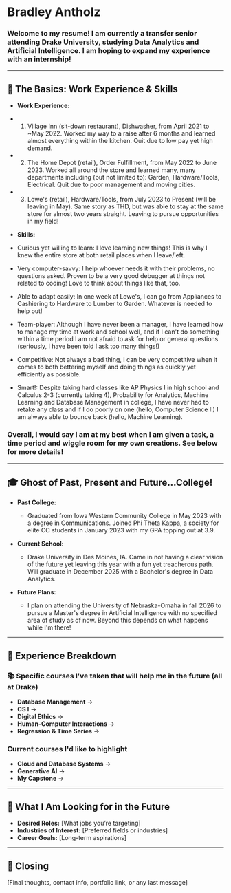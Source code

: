 # Bradley Antholz 
### Welcome to my resume! I am currently a transfer senior attending Drake University, studying Data Analytics and Artificial Intelligence. I am hoping to expand my experience with an internship!

---

## 📌 The Basics: Work Experience & Skills  
- **Work Experience:**
- 1. Village Inn (sit-down restaurant), Dishwasher, from April 2021 to ~May 2022. Worked my way to a raise after 6 months and learned almost everything within the kitchen. Quit due to low pay yet high demand.  
- 2. The Home Depot (retail), Order Fulfillment, from May 2022 to June 2023. Worked all around the store and learned many, many departments including (but not limited to): Garden, Hardware/Tools, Electrical. Quit due to poor management and moving cities.
- 3. Lowe's (retail), Hardware/Tools, from July 2023 to Present (will be leaving in May). Same story as THD, but was able to stay at the same store for almost two years straight. Leaving to pursue opportunities in my field!

- **Skills:** 
- Curious yet willing to learn: I love learning new things! This is why I knew the entire store at both retail places when I leave/left. 

- Very computer-savvy: I help whoever needs it with their problems, no questions asked. Proven to be a very good debugger at things not related to coding! Love to think about things like that, too. 

- Able to adapt easily: In one week at Lowe's, I can go from Appliances to Cashiering to Hardware to Lumber to Garden. Whatever is needed to help out!

- Team-player: Although I have never been a manager, I have learned how to manage my time at work and school well, and if I can't do something within a time period I am not afraid to ask for help or general questions (seriously, I have been told I ask too many things!)

- Competitive: Not always a bad thing, I can be very competitive when it comes to both bettering myself and doing things as quickly yet efficiently as possible. 

- Smart!: Despite taking hard classes like AP Physics I in high school and Calculus 2-3 (currently taking 4), Probability for Analytics, Machine Learning and Database Management in college, I have never had to retake any class and if I do poorly on one (hello, Computer Science II) I am always able to bounce back (hello, Machine Learning).

### Overall, I would say I am at my best when I am given a task, a time period and wiggle room for my own creations. See below for more details!
---

## 🎓 Ghost of Past, Present and Future...College! 
- **Past College:**
  * Graduated from Iowa Western Community College in May 2023 with a degree in Communications. Joined Phi Theta Kappa, a society for elite CC students in January 2023 with my GPA topping out at 3.9.

- **Current School:**
  * Drake University in Des Moines, IA. Came in not having a clear vision of the future yet leaving this year with a fun yet treacherous path. Will graduate in December 2025 with a Bachelor's degree in Data Analytics. 

- **Future Plans:**   
  * I plan on attending the University of Nebraska-Omaha in fall 2026 to pursue a Master's degree in Artificial Intelligence with no specified area of study as of now. Beyond this depends on what happens while I'm there!
---

## 💼 Experience Breakdown  
### 📚 Specific courses I've taken that will help me in the future (all at Drake)
  * **Database Management** → 
  * **CS I** → 
  * **Digital Ethics** →
  * **Human-Computer Interactions** →
  * **Regression & Time Series** →

### Current courses I'd like to highlight
  * **Cloud and Database Systems** →
  * **Generative AI** →
  * **My Capstone** →

---

## 🚀 What I Am Looking for in the Future  
- **Desired Roles:** [What jobs you’re targeting]  
- **Industries of Interest:** [Preferred fields or industries]  
- **Career Goals:** [Long-term aspirations]  

---

## 🎯 Closing  
[Final thoughts, contact info, portfolio link, or any last message]  
